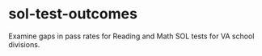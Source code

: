 # sol-test-outcomes
Examine gaps in pass rates for Reading and Math SOL tests for VA school divisions.           
